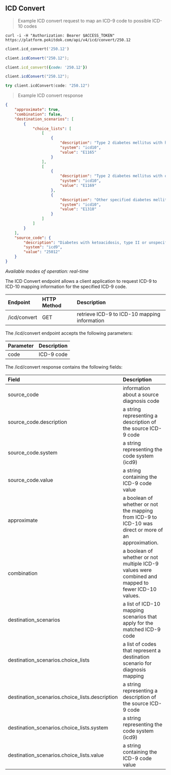 ## ICD Convert
> Example ICD convert request to map an ICD-9 code to possible ICD-10 codes


```shell
curl -i -H "Authorization: Bearer $ACCESS_TOKEN" https://platform.pokitdok.com/api/v4/icd/convert/250.12
```

```python
client.icd_convert('250.12')
```

```csharp
client.icdConvert("250.12");
```

```ruby
client.icd_convert({code: '250.12'})
```

```java
client.icdConvert("250.12");
```

```swift
try client.icdConvert(code: "250.12")
```

> Example ICD convert response

```json
{
    "approximate": true,
    "combination": false,
    "destination_scenarios": [
        {
            "choice_lists": [
                [
                    {
                        "description": "Type 2 diabetes mellitus with hyperglycemia",
                        "system": "icd10",
                        "value": "E1165"
                    }
                ],
                [
                    {
                        "description": "Type 2 diabetes mellitus with other specified complication",
                        "system": "icd10",
                        "value": "E1169"
                    },
                    {
                        "description": "Other specified diabetes mellitus with ketoacidosis without coma",
                        "system": "icd10",
                        "value": "E1310"
                    }
                ]
            ]
        }
    ],
    "source_code": {
        "description": "Diabetes with ketoacidosis, type II or unspecified type, uncontrolled",
        "system": "icd9",
        "value": "25012"
    }
}
```

*Available modes of operation: real-time*

The ICD Convert endpoint allows a client application to request ICD-9 to ICD-10 mapping information for the
specified ICD-9 code.


| Endpoint     | HTTP Method | Description                                  |
|:-------------|:------------|:---------------------------------------------|
| /icd/convert | GET         | retrieve ICD-9 to ICD-10 mapping information |


The /icd/convert endpoint accepts the following parameters:

| Parameter | Description |
|:----------|:------------|
| code      | ICD-9 code  |


The /icd/convert response contains the following fields:

| Field                                                     | Description                                                                                                       |
|:----------------------------------------------------------|:------------------------------------------------------------------------------------------------------------------|
| source_code                                               | information about a source diagnosis code                                                                                |
| source_code.description                                   | a string representing a description of the source ICD-9 code                                                      |
| source_code.system                                        | a string representing the code system (icd9)                                                                      |
| source_code.value                                         | a string containing the ICD-9 code value                                                                          |
| approximate                                               | a boolean of whether or not the mapping from ICD-9 to ICD-10 was direct or more of an approximation.              |
| combination                                               | a boolean of whether or not multiple ICD-9 values were combined and mapped to fewer ICD-10 values.                |                                                                                  
| destination_scenarios                                     | a list of ICD-10 mapping scenarios that apply for the matched ICD-9 code                                          |
| destination_scenarios.choice_lists                        | a list of codes that represent a destination scenario for diagnosis mapping                                       |
| destination_scenarios.choice_lists.description            | a string representing a description of the source ICD-9 code                                                      |
| destination_scenarios.choice_lists.system                 | a string representing the code system (icd9)                                                                      |
| destination_scenarios.choice_lists.value                  | a string containing the ICD-9 code value                                                                          |
